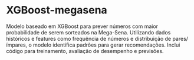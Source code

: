 # XGBoost-megasena
Modelo baseado em XGBoost para prever números com maior probabilidade de serem sorteados na Mega-Sena. Utilizando dados históricos e features como frequência de números e distribuição de pares/ímpares, o modelo identifica padrões para gerar recomendações. Inclui código para treinamento, avaliação de desempenho e previsões.
